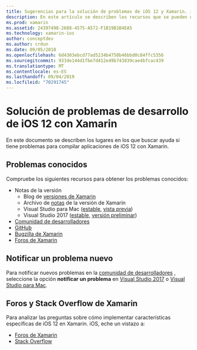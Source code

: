 ```yaml
---
title: Sugerencias para la solución de problemas de iOS 12 y Xamarin. iOS
description: En este artículo se describen los recursos que se pueden usar para solucionar problemas al desarrollar aplicaciones de Xamarin. iOS. Se describen los problemas conocidos, la notificación de un nuevo problema y otros recursos de solución de problemas.
ms.prod: xamarin
ms.assetid: 24397498-2688-4575-A572-F1B19B1B4EA5
ms.technology: xamarin-ios
author: conceptdev
ms.author: crdun
ms.date: 09/05/2018
ms.openlocfilehash: 6d4303ebcd77ad5234b4750b46bbd0c84ffc5356
ms.sourcegitcommit: 933de144d1fbe7d412e49b743839cae4bfcac439
ms.translationtype: MT
ms.contentlocale: es-ES
ms.lasthandoff: 09/04/2019
ms.locfileid: "70291745"
---
```

# <a name="troubleshooting-ios-12-development-with-xamarin"></a>Solución de problemas de desarrollo de iOS 12 con Xamarin

En este documento se describen los lugares en los que buscar ayuda si tiene problemas para compilar aplicaciones de iOS 12 con Xamarin.

## <a name="known-issues"></a>Problemas conocidos

Compruebe los siguientes recursos para obtener los problemas conocidos:

- Notas de la versión
  - Blog de [versiones de Xamarin](http://releases.xamarin.com/)
  - Archivo de [notas](https://docs.microsoft.com/xamarin/ios/release-notes/) de la versión de Xamarin
  - Visual Studio para Mac ([estable](https://docs.microsoft.com/visualstudio/releasenotes/vs2017-mac-relnotes), [vista previa](https://docs.microsoft.com/visualstudio/releasenotes/vs2017-mac-preview-relnotes))
  - Visual Studio 2017 ([estable](https://docs.microsoft.com/visualstudio/releasenotes/vs2017-relnotes), [versión preliminar](https://docs.microsoft.com/visualstudio/releasenotes/vs2017-preview-relnotes))
- [Comunidad de desarrolladores](https://developercommunity.visualstudio.com/search.html)
- [GitHub](https://github.com/xamarin/xamarin-macios/issues)
- [Bugzilla de Xamarin](https://bugzilla.xamarin.com/query.cgi?product=iOS)
- [Foros de Xamarin](https://forums.xamarin.com/categories/ios)

## <a name="report-a-new-issue"></a>Notificar un problema nuevo

Para notificar nuevos problemas en la [comunidad de desarrolladores](https://developercommunity.visualstudio.com/spaces/8/index.html) , seleccione la opción **notificar un problema** en [Visual Studio 2017](https://docs.microsoft.com/visualstudio/ide/how-to-report-a-problem-with-visual-studio-2017) o [Visual Studio para Mac](https://docs.microsoft.com/visualstudio/mac/report-a-problem).

## <a name="xamarin-forums-and-stack-overflow"></a>Foros y Stack Overflow de Xamarin

Para analizar las preguntas sobre cómo implementar características específicas de iOS 12 en Xamarin. iOS, eche un vistazo a:

- [Foros de Xamarin](http://forums.xamarin.com/categories/ios)
- [Stack Overflow](https://stackoverflow.com/search?tab=newest&q=xamarin)
